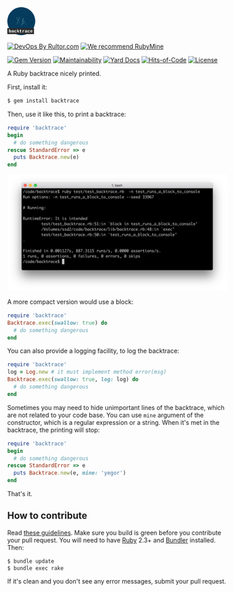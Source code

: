 <img src="/logo.svg" width="64px" height="64px"/>

[![DevOps By Rultor.com](http://www.rultor.com/b/yegor256/backtrace)](http://www.rultor.com/p/yegor256/backtrace)
[![We recommend RubyMine](https://www.elegantobjects.org/rubymine.svg)](https://www.jetbrains.com/ruby/)

[![Gem Version](https://badge.fury.io/rb/backtrace.svg)](http://badge.fury.io/rb/backtrace)
[![Maintainability](https://api.codeclimate.com/v1/badges/0296baf81e86b90fba70/maintainability)](https://codeclimate.com/github/yegor256/backtrace/maintainability)
[![Yard Docs](http://img.shields.io/badge/yard-docs-blue.svg)](http://rubydoc.info/github/yegor256/backtrace/master/frames)
[![Hits-of-Code](https://hitsofcode.com/github/yegor256/backtrace)](https://hitsofcode.com/view/github/yegor256/backtrace)
[![License](https://img.shields.io/badge/license-MIT-green.svg)](https://github.com/yegor256/backtrace/blob/master/LICENSE.txt)

A Ruby backtrace nicely printed.

First, install it:

```bash
$ gem install backtrace
```

Then, use it like this, to print a backtrace:

```ruby
require 'backtrace'
begin
  # do something dangerous
rescue StandardError => e
  puts Backtrace.new(e)
end
```

![screenshot](https://raw.githubusercontent.com/yegor256/backtrace/master/screenshot.png)

A more compact version would use a block:

```ruby
require 'backtrace'
Backtrace.exec(swallow: true) do
  # do something dangerous
end
```

You can also provide a logging facility, to log the backtrace:

```ruby
require 'backtrace'
log = Log.new # it must implement method error(msg)
Backtrace.exec(swallow: true, log: log) do
  # do something dangerous
end
```

Sometimes you may need to hide unimportant lines of the backtrace,
which are not related to your code base. You can use `mine` argument
of the constructor, which is a regular expression or a string. When it's met
in the backtrace, the printing will stop:

```ruby
require 'backtrace'
begin
  # do something dangerous
rescue StandardError => e
  puts Backtrace.new(e, mine: 'yegor')
end
```

That's it.

## How to contribute

Read [these guidelines](https://www.yegor256.com/2014/04/15/github-guidelines.html).
Make sure you build is green before you contribute
your pull request. You will need to have [Ruby](https://www.ruby-lang.org/en/) 2.3+ and
[Bundler](https://bundler.io/) installed. Then:

```
$ bundle update
$ bundle exec rake
```

If it's clean and you don't see any error messages, submit your pull request.
